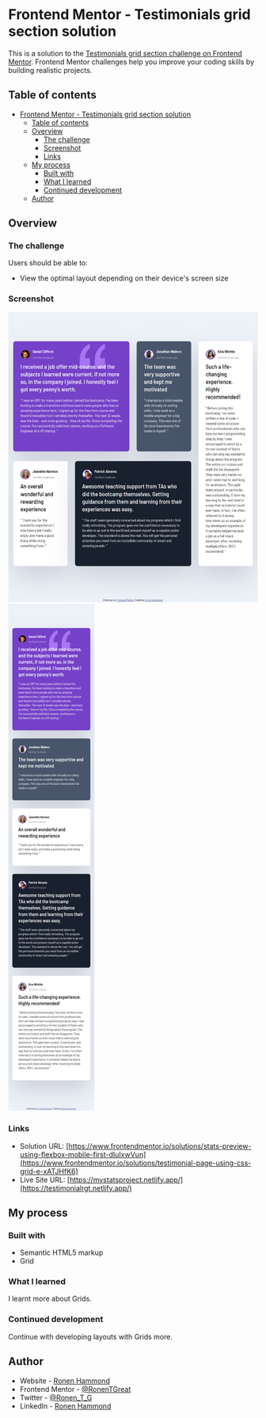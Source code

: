 # Frontend Mentor - Testimonials grid section solution

This is a solution to the [Testimonials grid section challenge on Frontend Mentor](https://www.frontendmentor.io/challenges/testimonials-grid-section-Nnw6J7Un7). Frontend Mentor challenges help you improve your coding skills by building realistic projects. 

## Table of contents

- [Frontend Mentor - Testimonials grid section solution](#frontend-mentor---testimonials-grid-section-solution)
  - [Table of contents](#table-of-contents)
  - [Overview](#overview)
    - [The challenge](#the-challenge)
    - [Screenshot](#screenshot)
    - [Links](#links)
  - [My process](#my-process)
    - [Built with](#built-with)
    - [What I learned](#what-i-learned)
    - [Continued development](#continued-development)
  - [Author](#author)

## Overview

### The challenge

Users should be able to:

- View the optimal layout depending on their device's screen size

### Screenshot

![](/screenshots/screenshot1.png)
![](/screenshots/screenshot2.png)

### Links

- Solution URL: [https://www.frontendmentor.io/solutions/stats-preview-using-flexbox-mobile-first-dIuIxwVun](https://www.frontendmentor.io/solutions/testimonial-page-using-css-grid-e-xATJHfK6)
- Live Site URL: [https://mystatsproject.netlify.app/](https://testimonialrgt.netlify.app/)

## My process

### Built with

- Semantic HTML5 markup
- Grid

### What I learned

I learnt more about Grids.

### Continued development

Continue with developing layouts with Grids more.

## Author

- Website - [Ronen Hammond](https://www.ronenhammond.me)
- Frontend Mentor - [@RonenTGreat](https://www.frontendmentor.io/profile/RonenTGreat)
- Twitter - [@Ronen_T_G](https://www.twitter.com/Ronen_T_G)
- LinkedIn - [Ronen Hammond](https://www.linkedin.com/in/ronen-hammond/)
